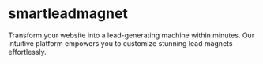 # smartleadmagnet
Transform your website into a lead-generating machine within minutes. Our intuitive platform empowers you to customize stunning lead magnets effortlessly.

